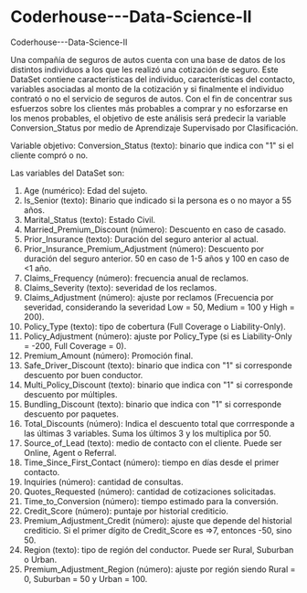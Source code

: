 # Coderhouse---Data-Science-II
Coderhouse---Data-Science-II

Una compañía de seguros de autos cuenta con una base de datos de los distintos individuos a los que les realizó una cotización de seguro. Este DataSet contiene características del individuo, características del contacto, variables asociadas al monto de la cotización y si finalmente el individuo contrató o no el servicio de seguros de autos. Con el fin de concentrar sus esfuerzos sobre los clientes más probables a comprar y no esforzarse en los menos probables, el objetivo de este análisis será predecir la variable Conversion_Status por medio de Aprendizaje Supervisado por Clasificación.

Variable objetivo:
  Conversion_Status (texto): binario que indica con "1" si el cliente compró o no.
  
Las variables del DataSet son:
1. Age (numérico): Edad del sujeto.
2. Is_Senior (texto): Binario que indicado si la persona es o no mayor a 55 años.
  3. Marital_Status (texto): Estado Civil.
4. Married_Premium_Discount (número): Descuento en caso de casado.
5. Prior_Insurance (texto): Duración del seguro anterior al actual.
  6. Prior_Insurance_Premium_Adjustment (número): Descuento por duración del seguro anterior. 50 en caso de 1-5 años y 100 en caso de <1 año. 
  7. Claims_Frequency (número): frecuencia anual de reclamos.
  8. Claims_Severity (texto): severidad de los reclamos.
  9. Claims_Adjustment (número): ajuste por reclamos (Frecuencia por severidad, considerando la severidad Low = 50, Medium = 100 y High = 200).
  10. Policy_Type (texto): tipo de cobertura (Full Coverage o Liability-Only).
  11. Policy_Adjustment (número): ajuste por Policy_Type (si es Liability-Only = -200, Full Coverage = 0).
  12. Premium_Amount (número): Promoción final.
  13. Safe_Driver_Discount (texto): binario que indica con "1" si corresponde descuento por buen conductor.
  14. Multi_Policy_Discount (texto): binario que indica con "1" si corresponde descuento por múltiples.
  15. Bundling_Discount (texto): binario que indica con "1" si corresponde descuento por paquetes.
  16. Total_Discounts (número): Indica el descuento total que corrresponde a las últimas 3 variables. Suma los últimos 3 y los multiplica por 50.
  17. Source_of_Lead (texto): medio de contacto con el cliente. Puede ser Online, Agent o Referral.
  18. Time_Since_First_Contact (número): tiempo en días desde el primer contacto.
  19. Inquiries (número): cantidad de consultas.
  20. Quotes_Requested (número): cantidad de cotizaciones solicitadas.
  21. Time_to_Conversion (número): tiempo estimado para la conversión.
  22. Credit_Score (número): puntaje por historial crediticio.
  23. Premium_Adjustment_Credit (número): ajuste que depende del historial crediticio. Si el primer dígito de Credit_Score es =>7, entonces -50, sino 50.
  24. Region (texto): tipo de región del conductor. Puede ser Rural, Suburban o Urban.
  25. Premium_Adjustment_Region (número): ajuste por región siendo Rural = 0, Suburban = 50 y Urban = 100.

